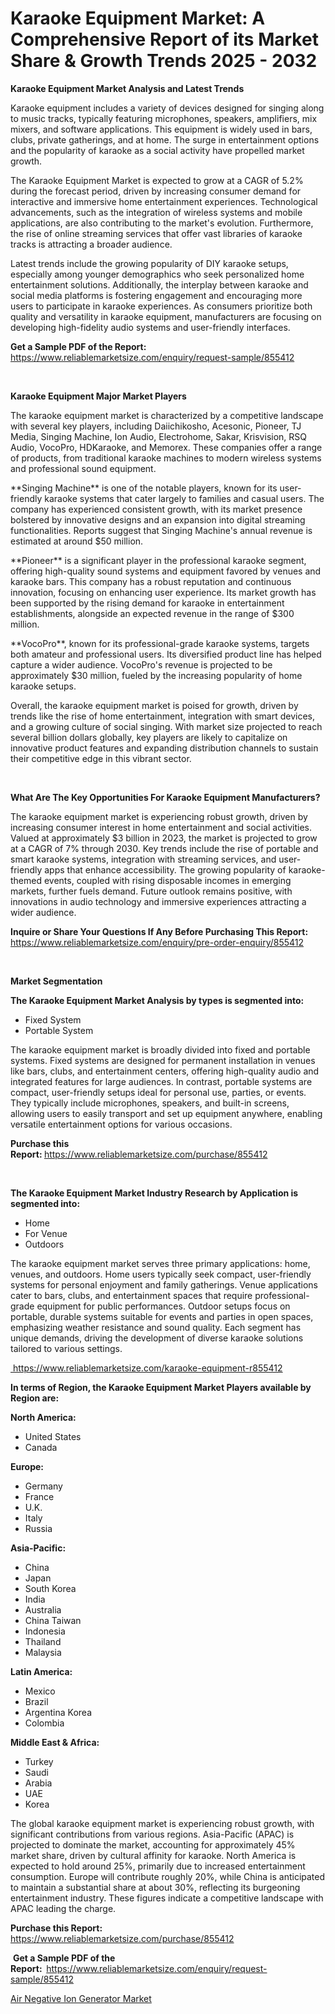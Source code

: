 <p><h1>Karaoke Equipment Market: A Comprehensive Report of its Market Share & Growth Trends 2025 - 2032</h1></p><p><strong>Karaoke Equipment Market Analysis and Latest Trends</strong></p>
<p><p>Karaoke equipment includes a variety of devices designed for singing along to music tracks, typically featuring microphones, speakers, amplifiers, mix mixers, and software applications. This equipment is widely used in bars, clubs, private gatherings, and at home. The surge in entertainment options and the popularity of karaoke as a social activity have propelled market growth.</p><p>The Karaoke Equipment Market is expected to grow at a CAGR of 5.2% during the forecast period, driven by increasing consumer demand for interactive and immersive home entertainment experiences. Technological advancements, such as the integration of wireless systems and mobile applications, are also contributing to the market's evolution. Furthermore, the rise of online streaming services that offer vast libraries of karaoke tracks is attracting a broader audience.</p><p>Latest trends include the growing popularity of DIY karaoke setups, especially among younger demographics who seek personalized home entertainment solutions. Additionally, the interplay between karaoke and social media platforms is fostering engagement and encouraging more users to participate in karaoke experiences. As consumers prioritize both quality and versatility in karaoke equipment, manufacturers are focusing on developing high-fidelity audio systems and user-friendly interfaces.</p></p>
<p><strong>Get a Sample PDF of the Report:&nbsp;</strong> <a href="https://www.reliablemarketsize.com/enquiry/request-sample/855412?utm_campaign=2278&utm_medium=2&utm_source=Github&utm_content=ia&utm_term=08022025&utm_id=karaoke-equipment">https://www.reliablemarketsize.com/enquiry/request-sample/855412</a></p>
<p>&nbsp;</p>
<p><strong>Karaoke Equipment Major Market Players</strong></p>
<p><p>The karaoke equipment market is characterized by a competitive landscape with several key players, including Daiichikosho, Acesonic, Pioneer, TJ Media, Singing Machine, Ion Audio, Electrohome, Sakar, Krisvision, RSQ Audio, VocoPro, HDKaraoke, and Memorex. These companies offer a range of products, from traditional karaoke machines to modern wireless systems and professional sound equipment.</p><p>**Singing Machine** is one of the notable players, known for its user-friendly karaoke systems that cater largely to families and casual users. The company has experienced consistent growth, with its market presence bolstered by innovative designs and an expansion into digital streaming functionalities. Reports suggest that Singing Machine's annual revenue is estimated at around $50 million.</p><p>**Pioneer** is a significant player in the professional karaoke segment, offering high-quality sound systems and equipment favored by venues and karaoke bars. This company has a robust reputation and continuous innovation, focusing on enhancing user experience. Its market growth has been supported by the rising demand for karaoke in entertainment establishments, alongside an expected revenue in the range of $300 million.</p><p>**VocoPro**, known for its professional-grade karaoke systems, targets both amateur and professional users. Its diversified product line has helped capture a wider audience. VocoPro's revenue is projected to be approximately $30 million, fueled by the increasing popularity of home karaoke setups.</p><p>Overall, the karaoke equipment market is poised for growth, driven by trends like the rise of home entertainment, integration with smart devices, and a growing culture of social singing. With market size projected to reach several billion dollars globally, key players are likely to capitalize on innovative product features and expanding distribution channels to sustain their competitive edge in this vibrant sector.</p></p>
<p>&nbsp;</p>
<p><strong>What Are The Key Opportunities For Karaoke Equipment Manufacturers?</strong></p>
<p><p>The karaoke equipment market is experiencing robust growth, driven by increasing consumer interest in home entertainment and social activities. Valued at approximately $3 billion in 2023, the market is projected to grow at a CAGR of 7% through 2030. Key trends include the rise of portable and smart karaoke systems, integration with streaming services, and user-friendly apps that enhance accessibility. The growing popularity of karaoke-themed events, coupled with rising disposable incomes in emerging markets, further fuels demand. Future outlook remains positive, with innovations in audio technology and immersive experiences attracting a wider audience.</p></p>
<p><strong>Inquire or Share Your Questions If Any Before Purchasing This Report:</strong> <a href="https://www.reliablemarketsize.com/enquiry/pre-order-enquiry/855412?utm_campaign=2278&utm_medium=2&utm_source=Github&utm_content=ia&utm_term=08022025&utm_id=karaoke-equipment">https://www.reliablemarketsize.com/enquiry/pre-order-enquiry/855412</a></p>
<p>&nbsp;</p>
<p><strong>Market Segmentation</strong></p>
<p><strong>The Karaoke Equipment Market Analysis by types is segmented into:</strong></p>
<p><ul><li>Fixed System</li><li>Portable System</li></ul></p>
<p><p>The karaoke equipment market is broadly divided into fixed and portable systems. Fixed systems are designed for permanent installation in venues like bars, clubs, and entertainment centers, offering high-quality audio and integrated features for large audiences. In contrast, portable systems are compact, user-friendly setups ideal for personal use, parties, or events. They typically include microphones, speakers, and built-in screens, allowing users to easily transport and set up equipment anywhere, enabling versatile entertainment options for various occasions.</p></p>
<p><strong>Purchase this Report:&nbsp;</strong><a href="https://www.reliablemarketsize.com/purchase/855412?utm_campaign=2278&utm_medium=2&utm_source=Github&utm_content=ia&utm_term=08022025&utm_id=karaoke-equipment">https://www.reliablemarketsize.com/purchase/855412</a></p>
<p>&nbsp;</p>
<p><strong>The Karaoke Equipment Market Industry Research by Application is segmented into:</strong></p>
<p><ul><li>Home</li><li>For Venue</li><li>Outdoors</li></ul></p>
<p><p>The karaoke equipment market serves three primary applications: home, venues, and outdoors. Home users typically seek compact, user-friendly systems for personal enjoyment and family gatherings. Venue applications cater to bars, clubs, and entertainment spaces that require professional-grade equipment for public performances. Outdoor setups focus on portable, durable systems suitable for events and parties in open spaces, emphasizing weather resistance and sound quality. Each segment has unique demands, driving the development of diverse karaoke solutions tailored to various settings.</p></p>
<p><a href="https://www.reliablemarketsize.com/karaoke-equipment-r855412?utm_campaign=2278&utm_medium=2&utm_source=Github&utm_content=ia&utm_term=08022025&utm_id=karaoke-equipment">&nbsp;https://www.reliablemarketsize.com/karaoke-equipment-r855412</a></p>
<p><strong>In terms of Region, the Karaoke Equipment Market Players available by Region are:</strong></p>
<p>
    <p> <strong> North America: </strong>
        <ul>
            <li>United States</li>
            <li>Canada</li>
        </ul>
        </p> 
    <p> <strong> Europe: </strong>
        <ul>
            <li>Germany</li>
            <li>France</li>
            <li>U.K.</li>
            <li>Italy</li>
            <li>Russia</li>
        </ul>
        </p> 
    <p> <strong> Asia-Pacific: </strong>
        <ul>
            <li>China</li>
            <li>Japan</li>
            <li>South Korea</li>
            <li>India</li>
            <li>Australia</li>
            <li>China Taiwan</li>
            <li>Indonesia</li>
            <li>Thailand</li>
            <li>Malaysia</li>
        </ul>
        </p> 
    <p> <strong> Latin America: </strong>
        <ul>
            <li>Mexico</li>
            <li>Brazil</li>
            <li>Argentina Korea</li>
            <li>Colombia</li>
        </ul>
        </p> 
    <p> <strong> Middle East & Africa: </strong>
        <ul>
            <li>Turkey</li>
            <li>Saudi</li>
            <li>Arabia</li>
            <li>UAE</li>
            <li>Korea</li>
        </ul>
    </p>
    </p>
<p><p>The global karaoke equipment market is experiencing robust growth, with significant contributions from various regions. Asia-Pacific (APAC) is projected to dominate the market, accounting for approximately 45% market share, driven by cultural affinity for karaoke. North America is expected to hold around 25%, primarily due to increased entertainment consumption. Europe will contribute roughly 20%, while China is anticipated to maintain a substantial share at about 30%, reflecting its burgeoning entertainment industry. These figures indicate a competitive landscape with APAC leading the charge.</p></p>
<p><strong>Purchase this Report: </strong><a href="https://www.reliablemarketsize.com/purchase/855412?utm_campaign=2278&utm_medium=2&utm_source=Github&utm_content=ia&utm_term=08022025&utm_id=karaoke-equipment">https://www.reliablemarketsize.com/purchase/855412</a></p>
<p>&nbsp;<strong>Get a Sample PDF of the Report:&nbsp;&nbsp;</strong><a href="https://www.reliablemarketsize.com/enquiry/request-sample/855412?utm_campaign=2278&utm_medium=2&utm_source=Github&utm_content=ia&utm_term=08022025&utm_id=karaoke-equipment">https://www.reliablemarketsize.com/enquiry/request-sample/855412</a></p>
<p><strong></strong></p>
<p><p><a href="https://github.com/sholympia197070/Market-Research-Report-List-1/blob/main/air-negative-ion-generator-market.md?utm_campaign=2278&utm_medium=2&utm_source=Github&utm_content=ia&utm_term=08022025&utm_id=karaoke-equipment">Air Negative Ion Generator Market</a></p></p>